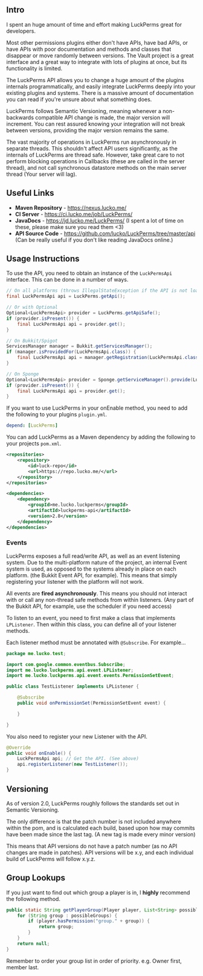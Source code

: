 ## Intro
I spent an huge amount of time and effort making LuckPerms great for developers.

Most other permissions plugins either don't have APIs, have bad APIs, or have APIs with poor documentation and methods and classes that disappear or move randomly between versions. The Vault project is a great interface and  a great way to integrate with lots of plugins at once, but its functionality is limited.

The LuckPerms API allows you to change a huge amount of the plugins internals programmatically, and easily integrate LuckPerms deeply into your existing plugins and systems. There is a massive amount of documentation you can read if you're unsure about what something does.

LuckPerms follows Semantic Versioning, meaning whenever a non-backwards compatible API change is made, the major version will increment. You can rest assured knowing your integration will not break between versions, providing the major version remains the same.

The vast majority of operations in LuckPerms run asynchronously in separate threads. This shouldn't affect API users significantly, as the internals of LuckPerms are thread safe. However, take great care to not perform blocking operations in Callbacks (these are called in the server thread), and not call synchronous datastore methods on the main server thread (Your server will lag).

## Useful Links
* **Maven Repository** - <https://nexus.lucko.me/>
* **CI Server** - <https://ci.lucko.me/job/LuckPerms/>
* **JavaDocs** - <https://jd.lucko.me/LuckPerms/> (I spent a lot of time on these, please make sure you read them <3)
* **API Source Code** - <https://github.com/lucko/LuckPerms/tree/master/api> (Can be really useful if you don't like reading JavaDocs online.)

## Usage Instructions
To use the API, you need to obtain an instance of the `LuckPermsApi` interface. This can be done in a number of ways.

```java
// On all platforms (throws IllegalStateException if the API is not loaded)
final LuckPermsApi api = LuckPerms.getApi();

// Or with Optional
Optional<LuckPermsApi> provider = LuckPerms.getApiSafe();
if (provider.isPresent()) {
    final LuckPermsApi api = provider.get();
}

// On Bukkit/Spigot
ServicesManager manager = Bukkit.getServicesManager();
if (manager.isProvidedFor(LuckPermsApi.class)) {
    final LuckPermsApi api = manager.getRegistration(LuckPermsApi.class).getProvider();
}

// On Sponge
Optional<LuckPermsApi> provider = Sponge.getServiceManager().provide(LuckPermsApi.class);
if (provider.isPresent()) {
    final LuckPermsApi api = provider.get();
}
```

If you want to use LuckPerms in your onEnable method, you need to add the following to your plugins `plugin.yml`.
```yml
depend: [LuckPerms]
```

You can add LuckPerms as a Maven dependency by adding the following to your projects `pom.xml`.
````xml
<repositories>
    <repository>
        <id>luck-repo</id>
        <url>https://repo.lucko.me/</url>
    </repository>
</repositories>

<dependencies>
    <dependency>
        <groupId>me.lucko.luckperms</groupId>
        <artifactId>luckperms-api</artifactId>
        <version>2.8</version>
    </dependency>
</dependencies>
````

### Events
LuckPerms exposes a full read/write API, as well as an event listening system. Due to the multi-platform nature of the project, an internal Event system is used, as opposed to the systems already in place on each platform. (the Bukkit Event API, for example). This means that simply registering your listener with the platform will not work.

All events are **fired asynchronously**. This means you should not interact with or call any non-thread safe methods from within listeners. (Any part of the Bukkit API, for example, use the scheduler if you need access)

To listen to an event, you need to first make a class that implements `LPListener`. Then within this class, you can define all of your listener methods.

Each listener method must be annotated with `@Subscribe`. For example...

```java
package me.lucko.test;

import com.google.common.eventbus.Subscribe;
import me.lucko.luckperms.api.event.LPListener;
import me.lucko.luckperms.api.event.events.PermissionSetEvent;

public class TestListener implements LPListener {

    @Subscribe
    public void onPermissionSet(PermissionSetEvent event) {

    }

}
```

You also need to register your new Listener with the API.
```java
@Override
public void onEnable() {
    LuckPermsApi api; // Get the API. (See above)
    api.registerListener(new TestListener());
}
```

## Versioning
As of version 2.0, LuckPerms roughly follows the standards set out in Semantic Versioning.

The only difference is that the patch number is not included anywhere within the pom, and is calculated each build, based upon how may commits have been made since the last tag. (A new tag is made every minor version)

This means that API versions do not have a patch number (as no API changes are made in patches). API versions will be x.y, and each individual build of LuckPerms will follow x.y.z.

## Group Lookups
If you just want to find out which group a player is in, I **highly** recommend the following method.

```java
public static String getPlayerGroup(Player player, List<String> possibleGroups) {
    for (String group : possibleGroups) {
        if (player.hasPermission("group." + group)) {
            return group;
        }
    }
    return null;
}
```
Remember to order your group list in order of priority. e.g. Owner first, member last. 